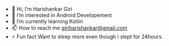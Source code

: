 - 👋 Hi, I’m Harishankar Giri
- 👀 I’m interested in Android Developement
- 🌱 I’m currently learning Kotlin
- 📫 How to reach me giriharishankar@gmail.com
- ⚡ Fun fact Want to sleep more even though i slept for 24hours.
<!---
HSG15/HSG15 is a ✨ special ✨ repository because its `README.md` (this file) appears on your GitHub profile.
You can click the Preview link to take a look at your changes.
--->
